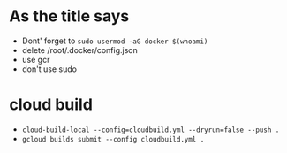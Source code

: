 # As the title says
* Dont' forget to `sudo usermod -aG docker $(whoami)`
* delete /root/.docker/config.json
* use gcr
* don't use sudo
# cloud build
* `cloud-build-local --config=cloudbuild.yml --dryrun=false --push .`
* `gcloud builds submit --config cloudbuild.yml .`